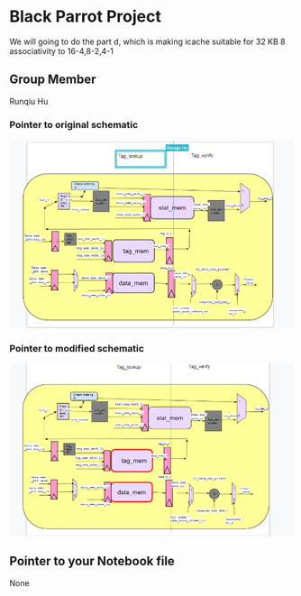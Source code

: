 # Black Parrot Project

We will going to do the part d, which is making icache suitable for 32 KB 8 associativity to 16-4,8-2,4-1

## Group Member

Runqiu Hu

### Pointer to original schematic

![alt text](f62f5052a799e7ca297b9e91755d243.png)


### Pointer to modified schematic

![alt text](7b34e0e3d6c507b70db4606293c81a8.png)



## Pointer to your Notebook file

None


